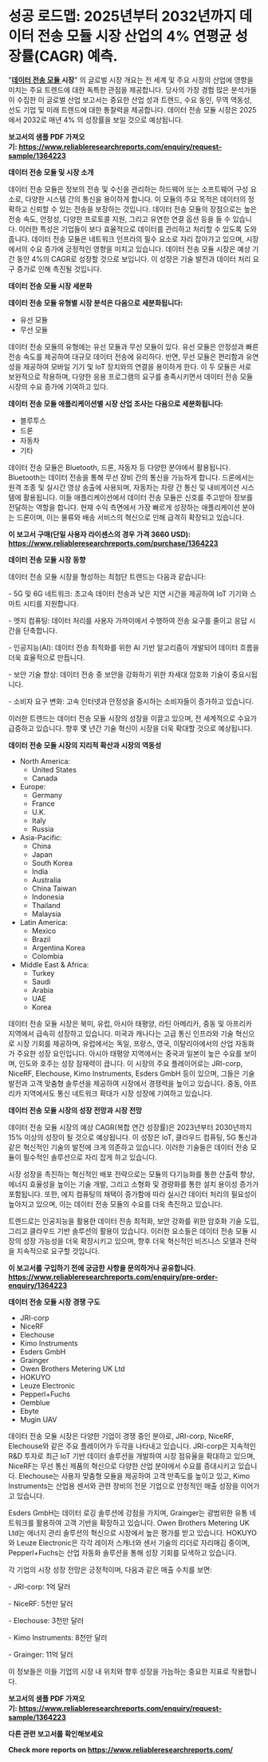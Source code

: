 <p><h1>성공 로드맵: 2025년부터 2032년까지 데이터 전송 모듈 시장 산업의 4% 연평균 성장률(CAGR) 예측.</h1></p><p>"<strong><a href="https://www.reliableresearchreports.com/global-data-transmission-module-market-r1364223?utm_campaign=105&utm_medium=7&utm_source=Github&utm_content=ia&utm_term=03032025&utm_id=data-transmission-module">데이터 전송 모듈&nbsp;</a></strong><strong>시장</strong>" 의 글로벌 시장 개요는 전 세계 및 주요 시장의 산업에 영향을 미치는 주요 트렌드에 대한 독특한 관점을 제공합니다. 당사의 가장 경험 많은 분석가들이 수집한 이 글로벌 산업 보고서는 중요한 산업 성과 트렌드, 수요 동인, 무역 역동성, 선도 기업 및 미래 트렌드에 대한 통찰력을 제공합니다. 데이터 전송 모듈 시장은 2025에서 2032로 매년 4% 의 성장률을 보일 것으로 예상됩니다.&nbsp;</p>
<p><strong>보고서의 샘플 PDF 가져오기:&nbsp;<a href="https://www.reliableresearchreports.com/enquiry/request-sample/1364223?utm_campaign=105&utm_medium=7&utm_source=Github&utm_content=ia&utm_term=03032025&utm_id=data-transmission-module">https://www.reliableresearchreports.com/enquiry/request-sample/1364223</a></strong></p>
<p><strong>데이터 전송 모듈 및 시장 소개</strong></p>
<p><p>데이터 전송 모듈은 정보의 전송 및 수신을 관리하는 하드웨어 또는 소프트웨어 구성 요소로, 다양한 시스템 간의 통신을 용이하게 합니다. 이 모듈의 주요 목적은 데이터의 정확하고 신뢰할 수 있는 전송을 보장하는 것입니다. 데이터 전송 모듈의 장점으로는 높은 전송 속도, 안정성, 다양한 프로토콜 지원, 그리고 유연한 연결 옵션 등을 들 수 있습니다. 이러한 특성은 기업들이 보다 효율적으로 데이터를 관리하고 처리할 수 있도록 도와줍니다. 데이터 전송 모듈은 네트워크 인프라의 필수 요소로 자리 잡아가고 있으며, 시장에서의 수요 증가에 긍정적인 영향을 미치고 있습니다. 데이터 전송 모듈 시장은 예상 기간 동안 4%의 CAGR로 성장할 것으로 보입니다. 이 성장은 기술 발전과 데이터 처리 요구 증가로 인해 촉진될 것입니다.</p></p>
<p><strong>데이터 전송 모듈 시장 세분화</strong></p>
<p><strong>데이터 전송 모듈 유형별 시장 분석은 다음으로 세분화됩니다:</strong></p>
<p><ul><li>유선 모듈</li><li>무선 모듈</li></ul></p>
<p><p>데이터 전송 모듈의 유형에는 유선 모듈과 무선 모듈이 있다. 유선 모듈은 안정성과 빠른 전송 속도를 제공하여 대규모 데이터 전송에 유리하다. 반면, 무선 모듈은 편리함과 유연성을 제공하여 모바일 기기 및 IoT 장치와의 연결을 용이하게 한다. 이 두 모듈은 서로 보완적으로 작용하며, 다양한 응용 프로그램의 요구를 충족시키면서 데이터 전송 모듈 시장의 수요 증가에 기여하고 있다.</p></p>
<p><strong>데이터 전송 모듈 애플리케이션별 시장 산업 조사는 다음으로 세분화됩니다:</strong></p>
<p><ul><li>블루투스</li><li>드론</li><li>자동차</li><li>기타</li></ul></p>
<p><p>데이터 전송 모듈은 Bluetooth, 드론, 자동차 등 다양한 분야에서 활용됩니다. Bluetooth는 데이터 전송을 통해 무선 장비 간의 통신을 가능하게 합니다. 드론에서는 원격 조종 및 실시간 영상 송출에 사용되며, 자동차는 차량 간 통신 및 내비게이션 시스템에 활용됩니다. 이들 애플리케이션에서 데이터 전송 모듈은 신호를 주고받아 정보를 전달하는 역할을 합니다. 현재 수익 측면에서 가장 빠르게 성장하는 애플리케이션 분야는 드론이며, 이는 물류와 배송 서비스의 혁신으로 인해 급격히 확장되고 있습니다.</p></p>
<p><strong>이 보고서 구매(단일 사용자 라이센스의 경우 가격 3660 USD): <a href="https://www.reliableresearchreports.com/purchase/1364223?utm_campaign=105&utm_medium=7&utm_source=Github&utm_content=ia&utm_term=03032025&utm_id=data-transmission-module">https://www.reliableresearchreports.com/purchase/1364223</a></strong></p>
<p><strong>데이터 전송 모듈 시장 동향</strong></p>
<p><p>데이터 전송 모듈 시장을 형성하는 최첨단 트렌드는 다음과 같습니다:</p><p>- 5G 및 6G 네트워크: 초고속 데이터 전송과 낮은 지연 시간을 제공하여 IoT 기기와 스마트 시티를 지원합니다.</p><p>- 엣지 컴퓨팅: 데이터 처리를 사용자 가까이에서 수행하여 전송 요구를 줄이고 응답 시간을 단축합니다.</p><p>- 인공지능(AI): 데이터 전송 최적화를 위한 AI 기반 알고리즘이 개발되어 데이터 흐름을 더욱 효율적으로 만듭니다.</p><p>- 보안 기술 향상: 데이터 전송 중 보안을 강화하기 위한 차세대 암호화 기술이 중요시됩니다.</p><p>- 소비자 요구 변화: 고속 인터넷과 안정성을 중시하는 소비자들이 증가하고 있습니다.</p><p>이러한 트렌드는 데이터 전송 모듈 시장의 성장을 이끌고 있으며, 전 세계적으로 수요가 급증하고 있습니다. 향후 몇 년간 기술 혁신이 시장을 더욱 확대할 것으로 예상됩니다.</p></p>
<p><strong>데이터 전송 모듈 시장의 지리적 확산과 시장의 역동성</strong></p>
<p><ul>
    <li>
        North America:
        <ul>
            <li>United States</li>
            <li>Canada</li>
        </ul>
    </li>
    <li>
        Europe:
        <ul>
            <li>Germany</li>
            <li>France</li>
            <li>U.K.</li>
            <li>Italy</li>
            <li>Russia</li>
        </ul>
    </li>
    <li>
        Asia-Pacific:
        <ul>
            <li>China</li>
            <li>Japan</li>
            <li>South Korea</li>
            <li>India</li>
            <li>Australia</li>
            <li>China Taiwan</li>
            <li>Indonesia</li>
            <li>Thailand</li>
            <li>Malaysia</li>
        </ul>
    </li>
    <li>
        Latin America:
        <ul>
            <li>Mexico</li>
            <li>Brazil</li>
            <li>Argentina Korea</li>
            <li>Colombia</li>
        </ul>
    </li>
    <li>
        Middle East & Africa:
        <ul>
            <li>Turkey</li>
            <li>Saudi</li>
            <li>Arabia</li>
            <li>UAE</li>
            <li>Korea</li>
        </ul>
    </li>
    </ul></p>
<p><p>데이터 전송 모듈 시장은 북미, 유럽, 아시아 태평양, 라틴 아메리카, 중동 및 아프리카 지역에서 급속히 성장하고 있습니다. 미국과 캐나다는 고급 통신 인프라와 기술 혁신으로 시장 기회를 제공하며, 유럽에서는 독일, 프랑스, 영국, 이탈리아에서의 산업 자동화가 주요한 성장 요인입니다. 아시아 태평양 지역에서는 중국과 일본이 높은 수요를 보이며, 인도와 호주는 성장 잠재력이 큽니다. 이 시장의 주요 플레이어로는 JRI-corp, NiceRF, Elechouse, Kimo Instruments, Esders GmbH 등이 있으며, 그들은 기술 발전과 고객 맞춤형 솔루션을 제공하여 시장에서 경쟁력을 높이고 있습니다. 중동, 아프리카 지역에서도 통신 네트워크 확대가 시장 성장에 기여하고 있습니다.</p></p>
<p><strong>데이터 전송 모듈 시장의 성장 전망과 시장 전망</strong></p>
<p><p>데이터 전송 모듈 시장의 예상 CAGR(복합 연간 성장률)은 2023년부터 2030년까지 15% 이상의 성장이 될 것으로 예상됩니다. 이 성장은 IoT, 클라우드 컴퓨팅, 5G 통신과 같은 혁신적인 기술의 발전에 크게 의존하고 있습니다. 이러한 기술들은 데이터 전송 모듈이 필수적인 솔루션으로 자리 잡게 하고 있습니다.</p><p>시장 성장을 촉진하는 혁신적인 배포 전략으로는 모듈의 다기능화를 통한 산출력 향상, 에너지 효율성을 높이는 기술 개발, 그리고 소형화 및 경량화를 통한 설치 용이성 증가가 포함됩니다. 또한, 에지 컴퓨팅의 채택이 증가함에 따라 실시간 데이터 처리의 필요성이 높아지고 있으며, 이는 데이터 전송 모듈의 수요를 더욱 촉진하고 있습니다. </p><p>트렌드로는 인공지능을 활용한 데이터 전송 최적화, 보안 강화를 위한 암호화 기술 도입, 그리고 클라우드 기반 솔루션의 활용이 있습니다. 이러한 요소들은 데이터 전송 모듈 시장의 성장 가능성을 더욱 확장시키고 있으며, 향후 더욱 혁신적인 비즈니스 모델과 전략을 지속적으로 요구할 것입니다.</p></p>
<p><strong>이 보고서를 구입하기 전에 궁금한 사항을 문의하거나 공유합니다. <a href="https://www.reliableresearchreports.com/enquiry/pre-order-enquiry/1364223?utm_campaign=105&utm_medium=7&utm_source=Github&utm_content=ia&utm_term=03032025&utm_id=data-transmission-module">https://www.reliableresearchreports.com/enquiry/pre-order-enquiry/1364223</a></strong></p>
<p><strong>데이터 전송 모듈 시장 경쟁 구도</strong></p>
<p><ul><li>JRI-corp</li><li>NiceRF</li><li>Elechouse</li><li>Kimo Instruments</li><li>Esders GmbH</li><li>Grainger</li><li>Owen Brothers Metering UK Ltd</li><li>HOKUYO</li><li>Leuze Electronic</li><li>Pepperl+Fuchs</li><li>Oemblue</li><li>Ebyte</li><li>Mugin UAV</li></ul></p>
<p><p>데이터 전송 모듈 시장은 다양한 기업이 경쟁 중인 분야로, JRI-corp, NiceRF, Elechouse와 같은 주요 플레이어가 두각을 나타내고 있습니다. JRI-corp은 지속적인 R&D 투자로 최근 IoT 기반 데이터 솔루션을 개발하여 시장 점유율을 확대하고 있으며, NiceRF는 무선 통신 제품의 혁신으로 다양한 산업 분야에서 수요를 증대시키고 있습니다. Elechouse는 사용자 맞춤형 모듈을 제공하여 고객 만족도를 높이고 있고, Kimo Instruments는 산업용 센서와 관련 장비의 전문 기업으로 안정적인 매출 성장을 이어가고 있습니다.</p><p>Esders GmbH는 데이터 로깅 솔루션에 강점을 가지며, Grainger는 광범위한 유통 네트워크를 활용하여 고객 기반을 확장하고 있습니다. Owen Brothers Metering UK Ltd는 에너지 관리 솔루션의 혁신으로 시장에서 높은 평가를 받고 있습니다. HOKUYO와 Leuze Electronic은 각각 레이저 스캐너와 센서 기술의 리더로 자리매김 중이며, Pepperl+Fuchs는 산업 자동화 솔루션을 통해 성장 기회를 모색하고 있습니다.</p><p>각 기업의 시장 성장 전망은 긍정적이며, 다음과 같은 매출 수치를 보면:</p><p>- JRI-corp: 1억 달러</p><p>- NiceRF: 5천만 달러</p><p>- Elechouse: 3천만 달러</p><p>- Kimo Instruments: 8천만 달러</p><p>- Grainger: 11억 달러</p><p>이 정보들은 이들 기업의 시장 내 위치와 향후 성장을 가늠하는 중요한 지표로 작용합니다.</p></p>
<p><strong>보고서의 샘플 PDF 가져오기:&nbsp;<a href="https://www.reliableresearchreports.com/enquiry/request-sample/1364223?utm_campaign=105&utm_medium=7&utm_source=Github&utm_content=ia&utm_term=03032025&utm_id=data-transmission-module">https://www.reliableresearchreports.com/enquiry/request-sample/1364223</a></strong></p>
<p><strong></strong></p>
<p><strong></strong></p>
<p><strong></strong></p>
<p><strong></strong></p>
<p><strong>다른 관련 보고서를 확인해보세요</strong></p>
<p><strong>Check more reports on <a href="https://www.reliableresearchreports.com/?utm_campaign=105&utm_medium=7&utm_source=Github&utm_content=ia&utm_term=03032025&utm_id=data-transmission-module">https://www.reliableresearchreports.com/</a></strong></p>
<p></p>